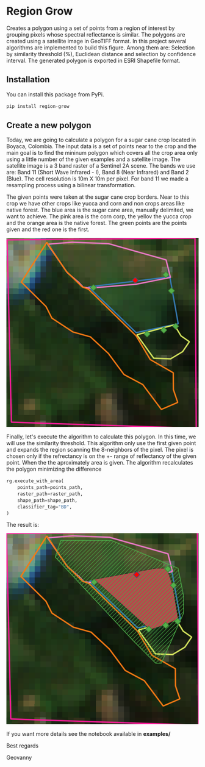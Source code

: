 # Region Grow

Creates a polygon using a set of points from a region of interest by grouping pixels whose spectral reflectance is similar. The polygons are created using a satellite image in GeoTIFF format. In this project several algorithms are implemented to build this figure. Among them are: Selection by similarity threshold (%), Euclidean distance and selection by confidence interval. The generated polygon is exported in ESRI Shapefile format.

## Installation

You can install this package from PyPi.

```python
pip install region-grow
```

## Create a new polygon

Today, we are going to calculate a polygon for a sugar cane crop located in Boyaca, Colombia. The input data is a set of points near to the crop and the main goal is to find the mininum polygon which covers all the crop area only using a little number of the given examples and a satellite image. The satellite image is a 3 band raster of a Sentinel 2A scene. The bands we use are: Band 11 (Short Wave Infrared - I), Band 8 (Near Infrared) and Band 2 (Blue). The cell resolution is 10m X 10m per pixel. For band 11 we made a resampling process using a bilinear transformation.

The given points were taken at the sugar cane crop borders. Near to this crop we have other crops like yucca and corn and non crops areas like native forest. The blue area is the sugar cane area, manually delimited, we want to achieve. The pink area is the corn corp, the yellov the yucca crop and the orange area is the native forest. The green points are the points given and the red one is the first.

![crop area](examples/crop/photos/area.png "Crop area")

Finally, let's execute the algorithm to calculate this polygon. In this time, we will use the similarity threshold. This algorithm only use the first given point and expands the region scanning the 8-neighbors of the pixel. The pixel is chosen only if the refrectancy is on the +- range of reflectancy of the given point. When the the aproximately area is given. The algorithm recalculates the polygon minimizing the difference

```python
rg.execute_with_area(
    points_path=points_path,
    raster_path=raster_path,
    shape_path=shape_path,
    classifier_tag="BD",
)
```

The result is:

![crop area](examples/crop/photos/polygon.png "Crop area")

If you want more details see the notebook available in **examples/**

Best regards

Geovanny
